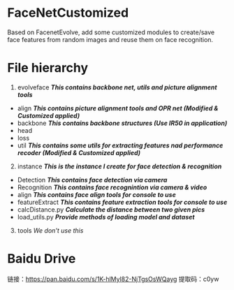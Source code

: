 # FaceNetCustomized
Based on FacenetEvolve, add some customized modules to create/save face features from random images and reuse them on face recognition.

# File hierarchy
 1. evolveface     ***This contains backbone net, utils and picture alignment tools***
  - align     ***This contains picture alignment tools and OPR net (Modified & Customized applied)***
  - backbone      ***This contains backbone structures (Use IR50 in application)***
  - head
  - loss
  - util      ***This contains some utils for extracting features nad performance recoder (Modified & Customized applied)***
  
 2. instance     ***This is the instance I create for face detection & recognition***
  - Detection   ***This contains face detection via camera***
  - Recognition     ***This contains face recognintion via camera & video***
  - align     ***This contains face align tools for console to use***
  - featureExtract      ***This contains feature extraction tools for console to use***
  - calcDistance.py     ***Calculate the distance between two given pics***
  - load_utils.py     ***Provide methods of loading model and dataset***
  
 3. tools     *We don't use this*

# Baidu Drive
链接：https://pan.baidu.com/s/1K-hlMyl82-NjTgsOsWQayg 
提取码：c0yw

